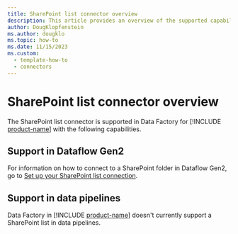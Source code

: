 ```yaml
---
title: SharePoint list connector overview
description: This article provides an overview of the supported capabilities of the SharePoint list connector.
author: DougKlopfenstein
ms.author: dougklo
ms.topic: how-to
ms.date: 11/15/2023
ms.custom:
  - template-how-to
  - connectors
---
```


# SharePoint list connector overview

The SharePoint list connector is supported in Data Factory for [!INCLUDE [product-name](../includes/product-name.md)] with the following capabilities.


## Support in Dataflow Gen2

For information on how to connect to a SharePoint folder in Dataflow Gen2, go to [Set up your SharePoint list connection](connector-sharepoint-list.md).

## Support in data pipelines

Data Factory in [!INCLUDE [product-name](../includes/product-name.md)] doesn't currently support a SharePoint list in data pipelines.
